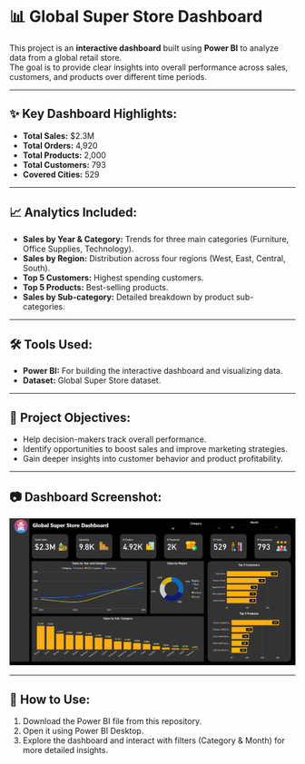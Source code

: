 
# 📊 Global Super Store Dashboard

This project is an **interactive dashboard** built using **Power BI** to analyze data from a global retail store.  
The goal is to provide clear insights into overall performance across sales, customers, and products over different time periods.

---

## ✨ **Key Dashboard Highlights:**
- **Total Sales:** $2.3M  
- **Total Orders:** 4,920  
- **Total Products:** 2,000  
- **Total Customers:** 793  
- **Covered Cities:** 529  

---

## 📈 **Analytics Included:**
- **Sales by Year & Category:** Trends for three main categories (Furniture, Office Supplies, Technology).  
- **Sales by Region:** Distribution across four regions (West, East, Central, South).  
- **Top 5 Customers:** Highest spending customers.  
- **Top 5 Products:** Best-selling products.  
- **Sales by Sub-category:** Detailed breakdown by product sub-categories.  

---

## 🛠 **Tools Used:**
- **Power BI:** For building the interactive dashboard and visualizing data.  
- **Dataset:** Global Super Store dataset.

---

## 🎯 **Project Objectives:**
- Help decision-makers track overall performance.  
- Identify opportunities to boost sales and improve marketing strategies.  
- Gain deeper insights into customer behavior and product profitability.  

---

## 📷 **Dashboard Screenshot:**
![Global Super Store Dashboard](Screenshot%202025-08-24%20232728.png)

---

## 🚀 **How to Use:**
1. Download the Power BI file from this repository.  
2. Open it using Power BI Desktop.  
3. Explore the dashboard and interact with filters (Category & Month) for more detailed insights.
